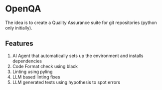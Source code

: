 # OpenQA
The idea is to create a Quality Assurance suite for git repositories (python only initially).

## Features
1. AI Agent that automatically sets up the environment and installs dependencies
2. Code Format check using black
3. Linting using pyling
4. LLM based linting fixes
5. LLM generated tests using hypothesis to spot errors
